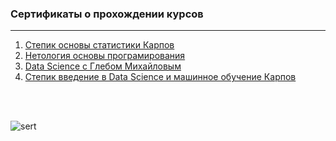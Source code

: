 ### Сертификаты о прохождении курсов
---

1. [Степик основы статистики Карпов](https://github.com/Leshakot/certificates/blob/main/stepik_%D0%BE%D1%81%D0%BD%D0%BE%D0%B2%D1%8B_%D1%81%D1%82%D0%B0%D1%82%D0%B8%D1%81%D1%82%D0%B8%D0%BA%D0%B8_%D0%BA%D0%B0%D1%80%D0%BF%D0%BE%D0%B2.pdf)
2. [Нетология основы програмирования](https://github.com/Leshakot/certificates/blob/main/%D0%9D%D0%B5%D1%82%D0%BE%D0%BB%D0%BE%D0%B3%D0%B8%D1%8F_%D0%BE%D1%81%D0%BD%D0%BE%D0%B2%D1%8B_%D0%BF%D1%80%D0%BE%D0%B3%D1%80%D0%B0%D0%BC%D0%B8%D1%80%D0%BE%D0%B2%D0%B0%D0%BD%D0%B8%D1%8F.pdf)
3. [Data Science c Глебом Михайловым](https://github.com/Leshakot/certificates/blob/main/Data%20Science%20c%20%D0%93%D0%BB%D0%B5%D0%B1%D0%BE%D0%BC%20%D0%9C%D0%B8%D1%85%D0%B0%D0%B9%D0%BB%D0%BE%D0%B2%D1%8B%D0%BC.pdf)
4. [Степик введение в Data Science и машинное обучение Карпов](https://github.com/Leshakot/certificates/blob/main/stepik_ds_karpov.pdf)
<br>
<br>

![sert](https://user-images.githubusercontent.com/119577732/216990386-255d00a9-4f07-41f1-a10b-6bd36e3d0009.jpg)
